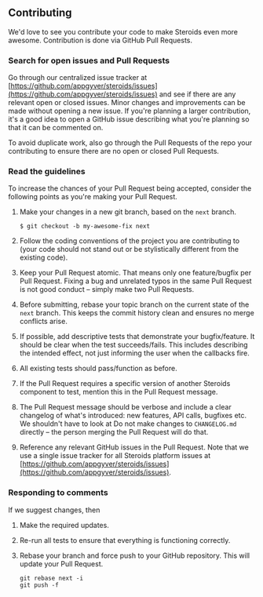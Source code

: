 ## Contributing

We'd love to see you contribute your code to make Steroids even more awesome. Contribution is done via GitHub Pull Requests.

### Search for open issues and Pull Requests

Go through our centralized issue tracker at [https://github.com/appgyver/steroids/issues](https://github.com/appgyver/steroids/issues) and see if there are any relevant open or closed issues. Minor changes and improvements can be made without opening a new issue. If you're planning a larger contribution, it's a good idea to open a GitHub issue describing what you're planning so that it can be commented on.

To avoid duplicate work, also go through the Pull Requests of the repo your contributing to ensure there are no open or closed Pull Requests.

### Read the guidelines
To increase the chances of your Pull Request being accepted, consider the following points as you're making your Pull Request.

1. Make your changes in a new git branch, based on the `next` branch.

    ```
    $ git checkout -b my-awesome-fix next
    ```
2. Follow the coding conventions of the project you are contributing to (your code should not stand out or be stylistically different from the existing code).
3. Keep your Pull Request atomic. That means only one feature/bugfix per Pull Request. Fixing a bug and unrelated typos in the same Pull Request is not good conduct – simply make two Pull Requests.
4. Before submitting, rebase your topic branch on the current state of the `next` branch. This keeps the commit history clean and ensures no merge conflicts arise.
5. If possible, add descriptive tests that demonstrate your bugfix/feature. It should be clear when the test succeeds/fails. This includes describing the intended effect, not just informing the user when the callbacks fire.
6. All existing tests should pass/function as before.
7. If the Pull Request requires a specific version of another Steroids component to test, mention this in the Pull Request message.
8. The Pull Request message should be verbose and include a clear changelog of what's introduced: new features, API calls, bugfixes etc. We shouldn't have to look at  Do not make changes to `CHANGELOG.md` directly – the person merging the Pull Request will do that.
9. Reference any relevant GitHub issues in the Pull Request. Note that we use a single issue tracker for all Steroids platform issues at [https://github.com/appgyver/steroids/issues](https://github.com/appgyver/steroids/issues).

### Responding to comments
If we suggest changes, then

1. Make the required updates.
2. Re-run all tests to ensure that everything is functioning correctly.
3. Rebase your branch and force push to your GitHub repository. This will update your Pull Request.


    ```
    git rebase next -i
    git push -f
    ```